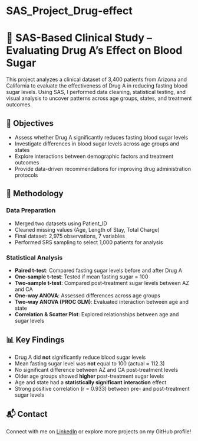 # SAS_Project_Drug-effect
# 💊 SAS-Based Clinical Study – Evaluating Drug A’s Effect on Blood Sugar

This project analyzes a clinical dataset of 3,400 patients from Arizona and California to evaluate the effectiveness of Drug A in reducing fasting blood sugar levels. Using SAS, I performed data cleaning, statistical testing, and visual analysis to uncover patterns across age groups, states, and treatment outcomes.

## 📌 Objectives

- Assess whether Drug A significantly reduces fasting blood sugar levels  
- Investigate differences in blood sugar levels across age groups and states  
- Explore interactions between demographic factors and treatment outcomes  
- Provide data-driven recommendations for improving drug administration protocols  

## 🧪 Methodology

### Data Preparation  
- Merged two datasets using Patient_ID  
- Cleaned missing values (Age, Length of Stay, Total Charge)  
- Final dataset: 2,975 observations, 7 variables  
- Performed SRS sampling to select 1,000 patients for analysis  

### Statistical Analysis  
- **Paired t-test**: Compared fasting sugar levels before and after Drug A  
- **One-sample t-test**: Tested if mean fasting sugar = 100  
- **Two-sample t-test**: Compared post-treatment sugar levels between AZ and CA  
- **One-way ANOVA**: Assessed differences across age groups  
- **Two-way ANOVA (PROC GLM)**: Evaluated interaction between age and state  
- **Correlation & Scatter Plot**: Explored relationships between age and sugar levels  

## 📊 Key Findings

- Drug A did **not** significantly reduce blood sugar levels  
- Mean fasting sugar level was **not** equal to 100 (actual ≈ 112.3)  
- No significant difference between AZ and CA post-treatment levels  
- Older age groups showed **higher** post-treatment sugar levels  
- Age and state had a **statistically significant interaction** effect  
- Strong positive correlation (r = 0.933) between pre- and post-treatment sugar levels  


## 📬 Contact

Connect with me on [LinkedIn](https://www.linkedin.com/in/payalvaidya) or explore more projects on my GitHub profile!
